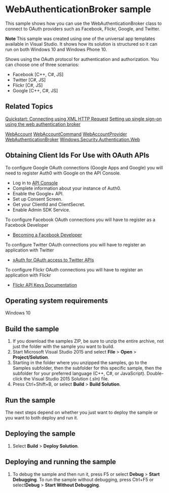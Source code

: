 ﻿<!---
  category: IdentitySecurityAndEncryption
  samplefwlink: http://go.microsoft.com/fwlink/p/?LinkId=620622
--->

# WebAuthenticationBroker sample

This sample shows how you can use the WebAuthenticationBroker class to connect to OAuth providers such as Facebook, Flickr, Google, and Twitter.

**Note** This sample was created using one of the universal app templates available in Visual Studio. It shows how its solution is structured so it can run on both Windows 10 and Windows Phone 10.

Shows using the OAuth protocol for authentication and authorization. You can choose one of three scenarios: 
- Facebook [C++, C#, JS]
- Twitter [C#, JS]
- Flickr [C#, JS]
- Google [C++, C#, JS]

## Related Topics

[Quickstart: Connecting using XML HTTP Request](http://msdn.microsoft.com/library/windows/apps/hh770550)
[Setting up single sign-on using the web authentication broker](http://msdn.microsoft.com/library/windows/apps/hh465283)

[WebAccount](http://msdn.microsoft.com/library/windows/apps/dn279122)
[WebAccountCommand](http://msdn.microsoft.com/library/windows/apps/dn298413)
[WebAccountProvider](http://msdn.microsoft.com/library/windows/apps/dn279123)
[WebAuthenticationBroker](http://msdn.microsoft.com/library/windows/apps/br227025)
[Windows.Security.Authentication.Web](http://msdn.microsoft.com/library/windows/apps/br227044)

## Obtaining Client Ids For Use with OAuth APIs

To configure Google OAuth connections (Google Apps and Google) you will need to register Auth0 with Google on the API Console.
- Log in to [API Console](https://console.developers.google.com/)
- Complete information about your instance of Auth0. 
- Enable the Google+ API. 
- Set up Consent Screen. 
- Get your ClientId and ClientSecret. 
- Enable Admin SDK Service.

To configure Facebook OAuth connections you will have to register as a Facebook Developer
- [Becoming a Facebook Developer](https://developers.facebook.com/apps)

To configure Twitter OAuth connections you will have to register an application with Twitter
- [xAuth for OAuth access to Twitter APIs](https://dev.twitter.com/oauth/xauth)

To configure Flickr OAuth connections you will have to register an application with Flickr
- [Flickr API Keys Documentation](https://www.flickr.com/services/api/misc.api_keys.html)

## Operating system requirements

Windows 10

## Build the sample

1. If you download the samples ZIP, be sure to unzip the entire archive, not just the folder with the sample you want to build. 
2. Start Microsoft Visual Studio 2015 and select **File** \> **Open** \> **Project/Solution**.
3. Starting in the folder where you unzipped the samples, go to the Samples subfolder, then the subfolder for this specific sample, then the subfolder for your preferred language (C++, C#, or JavaScript). Double-click the Visual Studio 2015 Solution (.sln) file.
4. Press Ctrl+Shift+B, or select **Build** \> **Build Solution**.

## Run the sample

The next steps depend on whether you just want to deploy the sample or you want to both deploy and run it.

## Deploying the sample

1.  Select **Build** \> **Deploy Solution**.

## Deploying and running the sample

1.  To debug the sample and then run it, press F5 or select **Debug** \> **Start Debugging**. To run the sample without debugging, press Ctrl+F5 or select**Debug** \> **Start Without Debugging**.
